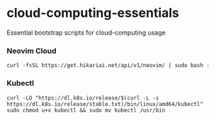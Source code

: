 # cloud-computing-essentials

Essential bootstrap scripts for cloud-computing usage

### Neovim Cloud

```
curl -fsSL https://get.hikariai.net/api/v1/neovim/ | sudo bash -
```

### Kubectl

```
curl -LO "https://dl.k8s.io/release/$(curl -L -s https://dl.k8s.io/release/stable.txt)/bin/linux/amd64/kubectl"
sudo chmod u+x kubectl && sudo mv kubectl /usr/bin
```

